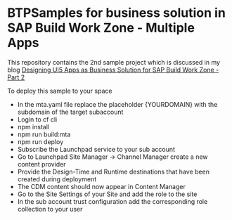 # BTPSamples for business solution in SAP Build Work Zone - Multiple Apps
This repository contains the 2nd sample project which is discussed in my blog [Designing UI5 Apps as Business Solution for SAP Build Work Zone - Part 2](https://community.sap.com/t5/technology-blogs-by-sap/designing-ui5-apps-as-business-solution-for-sap-build-work-zone-part-2/ba-p/13929148)

To deploy this sample to your space
- In the mta.yaml file replace the placeholder {YOURDOMAIN} with the subdomain of the target subaccount
- Login to cf cli
- npm install
- npm run build:mta
- npm run deploy
- Subscribe the Launchpad service to your sub account
- Go to Launchpad Site Manager ->  Channel Manager create a new content provider
- Provide the Design-Time and Runtime destinations that have been created during deployment
- The CDM content should now appear in Content Manager
- Go to the Site Settings of your Site and add the role to the site
- In the sub account trust configuration add the corresponding role collection to your user
